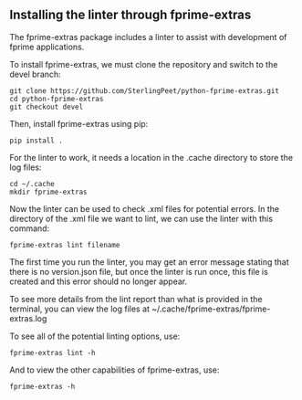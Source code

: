 ## Installing the linter through fprime-extras

The fprime-extras package includes a linter to assist with development of fprime applications.

To install fprime-extras, we must clone the repository and switch to the devel branch:

```
git clone https://github.com/SterlingPeet/python-fprime-extras.git
cd python-fprime-extras
git checkout devel
```

Then, install fprime-extras using pip:

```
pip install .
```

For the linter to work, it needs a location in the .cache directory to store the log files:

```
cd ~/.cache
mkdir fprime-extras
```

Now the linter can be used to check .xml files for potential errors.
In the directory of the .xml file we want to lint, we can use the linter with this command:

```
fprime-extras lint filename
```

The first time you run the linter, you may get an error message stating that there is no version.json file, but once the linter is run once, this file is created and this error should no longer appear.

To see more details from the lint report than what is provided in the terminal, you can view the log files at ~/.cache/fprime-extras/fprime-extras.log

To see all of the potential linting options, use:

```
fprime-extras lint -h
```

And to view the other capabilities of fprime-extras, use:

```
fprime-extras -h
```